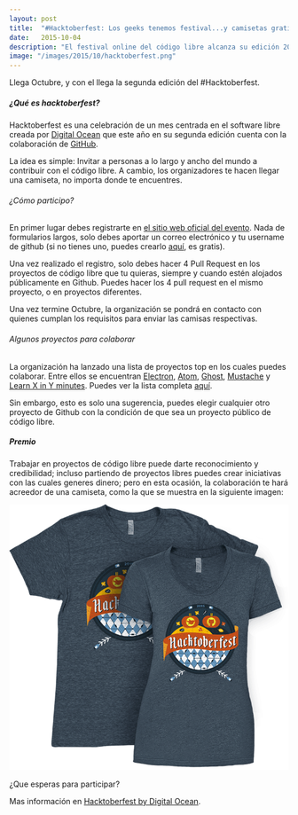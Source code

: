 ```yaml
---
layout: post
title:  "#Hacktoberfest: Los geeks tenemos festival...y camisetas gratis"
date:   2015-10-04
description: "El festival online del código libre alcanza su edición 2015 de la mano de Github y Digital Ocean."
image: "/images/2015/10/hacktoberfest.png"
---
```

Llega Octubre, y con el llega la segunda edición del #Hacktoberfest. 

##### ¿Qué es hacktoberfest?

Hacktoberfest es una celebración de un mes centrada en el software libre creada por <a href="http://digitalocean.com" target="_blank">Digital Ocean</a> que este año en su segunda edición cuenta con la colaboración de <a href="http://github.com" target="_blank">GitHub</a>.

La idea es simple: Invitar a personas a lo largo y ancho del mundo a contribuir con el código libre. A cambio, los organizadores te hacen llegar una camiseta, no importa donde te encuentres.

###### ¿Cómo participo?

En primer lugar debes registrarte en <a href="https://hacktoberfest.digitalocean.com/" target="_blank">el sitio web oficial del evento</a>. Nada de formularios largos, solo debes aportar un correo electrónico y tu username de github (si no tienes uno, puedes crearlo <a href="https://github.com/join" target="_blank">aquí</a>, es gratis).

Una vez realizado el registro, solo debes hacer 4 Pull Request en los proyectos de código libre que tu quieras, siempre y cuando estén alojados públicamente en Github. Puedes hacer los 4 pull request en el mismo proyecto, o en proyectos diferentes. 

Una vez termine Octubre, la organización se pondrá en contacto con quienes cumplan los requisitos para enviar las camisas respectivas. 

###### Algunos proyectos para colaborar

La organización ha lanzado una lista de proyectos top en los cuales puedes colaborar. Entre ellos se encuentran <a href="https://github.com/atom/electron" target="_blank">Electron</a>, <a href="https://github.com/atom/atom" target="_blank">Atom</a>, <a href="https://github.com/tryghost/Ghost" target="_blank">Ghost</a>, <a href="https://github.com/janl/mustache.js" target="_blank">Mustache</a> y <a href="https://github.com/adambard/learnxinyminutes-docs" target="_blank">Learn X in Y minutes</a>. Puedes ver la lista completa <a href="https://hacktoberfest.digitalocean.com/#projects" target="_blank">aquí</a>.

Sin embargo, esto es solo una sugerencia, puedes elegir cualquier otro proyecto de Github con la condición de que sea un proyecto público de código libre.

##### Premio

Trabajar en proyectos de código libre puede darte reconocimiento y credibilidad; incluso partiendo de proyectos libres puedes crear iniciativas con las cuales generes dinero; pero en esta ocasión, la colaboración te hará acreedor de una camiseta, como la que se muestra en la siguiente imagen:

<span class="image center">
  <img src="/images/2015/10/hacktoberfest-tshirt.png">
</span>

¿Que esperas para participar? 

Mas información en <a href="https://hacktoberfest.digitalocean.com" target="_blank">Hacktoberfest by Digital Ocean</a>.

